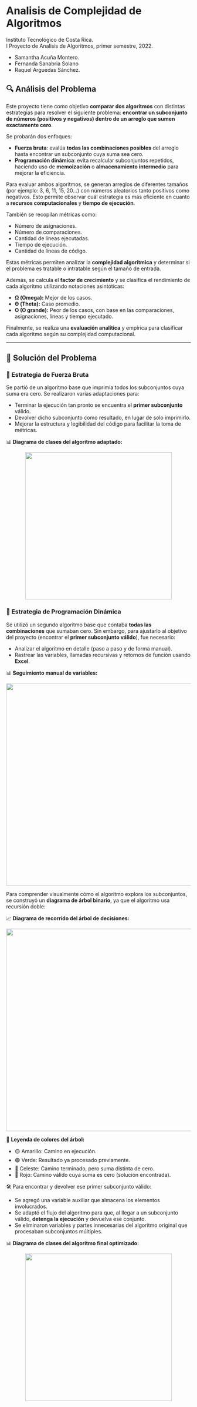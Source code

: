 # Analisis de Complejidad de Algoritmos

Instituto Tecnológico de Costa Rica.<br/>
I Proyecto de Analisis de Algoritmos, primer semestre, 2022.<br/>
- Samantha Acuña Montero.
- Fernanda Sanabria Solano
- Raquel Arguedas Sánchez.

## 🔍 Análisis del Problema

Este proyecto tiene como objetivo **comparar dos algoritmos** con distintas estrategias para resolver el siguiente problema: **encontrar un subconjunto de números (positivos y negativos) dentro de un arreglo que sumen exactamente cero**.

Se probarán dos enfoques:

* **Fuerza bruta**: evalúa **todas las combinaciones posibles** del arreglo hasta encontrar un subconjunto cuya suma sea cero.
* **Programación dinámica**: evita recalcular subconjuntos repetidos, haciendo uso de **memoización** o **almacenamiento intermedio** para mejorar la eficiencia.

Para evaluar ambos algoritmos, se generan arreglos de diferentes tamaños (por ejemplo: 3, 6, 11, 15, 20...) con números aleatorios tanto positivos como negativos. Esto permite observar cuál estrategia es más eficiente en cuanto a **recursos computacionales** y **tiempo de ejecución**.

También se recopilan métricas como:

* Número de asignaciones.
* Número de comparaciones.
* Cantidad de líneas ejecutadas.
* Tiempo de ejecución.
* Cantidad de líneas de código.

Estas métricas permiten analizar la **complejidad algorítmica** y determinar si el problema es tratable o intratable según el tamaño de entrada.

Además, se calcula el **factor de crecimiento** y se clasifica el rendimiento de cada algoritmo utilizando notaciones asintóticas:

* **Ω (Omega):** Mejor de los casos.
* **Θ (Theta):** Caso promedio.
* **O (O grande):** Peor de los casos, con base en las comparaciones, asignaciones, líneas y tiempo ejecutado.

Finalmente, se realiza una **evaluación analítica** y empírica para clasificar cada algoritmo según su complejidad computacional.

---

## 🧠 Solución del Problema

### 🔹 Estrategia de Fuerza Bruta

Se partió de un algoritmo base que imprimía todos los subconjuntos cuya suma era cero. Se realizaron varias adaptaciones para:

* Terminar la ejecución tan pronto se encuentra el **primer subconjunto** válido.
* Devolver dicho subconjunto como resultado, en lugar de solo imprimirlo.
* Mejorar la estructura y legibilidad del código para facilitar la toma de métricas.

📊 **Diagrama de clases del algoritmo adaptado:**

<p align='center'>
  <img src="https://res.cloudinary.com/dgm059qwp/image/upload/v1650045540/Analisis%20de%20Algoritmos%20/Imagen2_aur757.png" width="400">
</p>

### 🔹 Estrategia de Programación Dinámica

Se utilizó un segundo algoritmo base que contaba **todas las combinaciones** que sumaban cero. Sin embargo, para ajustarlo al objetivo del proyecto (encontrar el **primer subconjunto válido**), fue necesario:

* Analizar el algoritmo en detalle (paso a paso y de forma manual).
* Rastrear las variables, llamadas recursivas y retornos de función usando **Excel**.

📊 **Seguimiento manual de variables:**

<p align='center'>
  <img src="https://res.cloudinary.com/dgm059qwp/image/upload/v1650046038/Analisis%20de%20Algoritmos%20/Imagen4_paayrn.png" width="550">
</p>

Para comprender visualmente cómo el algoritmo explora los subconjuntos, se construyó un **diagrama de árbol binario**, ya que el algoritmo usa recursión doble:

📈 **Diagrama de recorrido del árbol de decisiones:**

<p align='center'>
  <img src="https://res.cloudinary.com/dgm059qwp/image/upload/v1650047069/Analisis%20de%20Algoritmos%20/Imagen5_bohvfj.png" width="550">
</p>

🎨 **Leyenda de colores del árbol:**

* 🟡 Amarillo: Camino en ejecución.
* 🟢 Verde: Resultado ya procesado previamente.
* 🔵 Celeste: Camino terminado, pero suma distinta de cero.
* 🔴 Rojo: Camino válido cuya suma es cero (solución encontrada).

🛠️ Para encontrar y devolver ese primer subconjunto válido:

* Se agregó una variable auxiliar que almacena los elementos involucrados.
* Se adaptó el flujo del algoritmo para que, al llegar a un subconjunto válido, **detenga la ejecución** y devuelva ese conjunto.
* Se eliminaron variables y partes innecesarias del algoritmo original que procesaban subconjuntos múltiples.

📊 **Diagrama de clases del algoritmo final optimizado:**

<p align='center'>
  <img src="https://res.cloudinary.com/dgm059qwp/image/upload/v1650047422/Analisis%20de%20Algoritmos%20/Imagen6_ovyniq.png" width="400">
</p>

